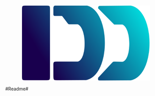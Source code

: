 <p align="center"><a href="https://idrawdreams.org" target="_blank"><img src="https://github.com/Dricc-new/idrawdreams/blob/master/public/logo.svg" width="400" alt="Laravel Logo"></a></p>

#Readme#

